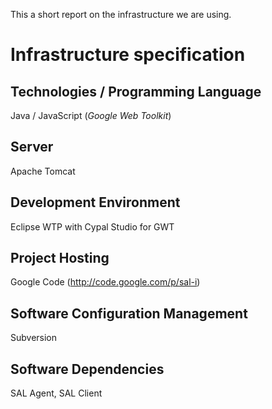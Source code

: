 This a short report on the infrastructure we are using.


# Infrastructure specification #

## Technologies / Programming Language ##
Java / JavaScript (_Google Web Toolkit_)


## Server ##
Apache Tomcat


## Development Environment ##
Eclipse WTP with Cypal Studio for GWT


## Project Hosting ##
Google Code (http://code.google.com/p/sal-i)


## Software Configuration Management ##
Subversion


## Software Dependencies ##
SAL Agent, SAL Client